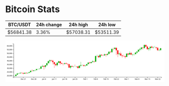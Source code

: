 # Bitcoin Stats

BTC/USDT|24h change|24h high|24h low|
|---|---|---|---|
|$56841.38|3.36%|$57038.31|$53511.39|

<img src="./chart.svg">
